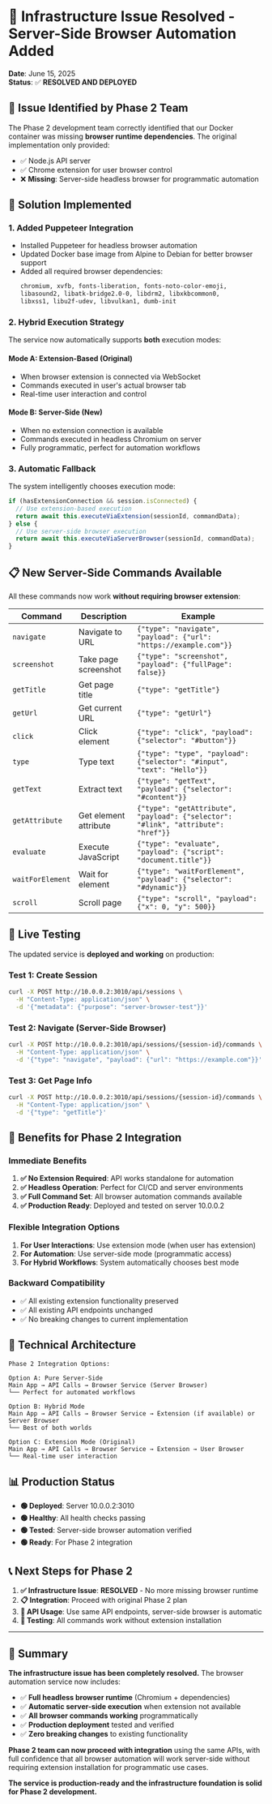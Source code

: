 # 🎉 Infrastructure Issue Resolved - Server-Side Browser Automation Added

**Date**: June 15, 2025  
**Status**: ✅ **RESOLVED AND DEPLOYED**  

## 🔧 Issue Identified by Phase 2 Team

The Phase 2 development team correctly identified that our Docker container was missing **browser runtime dependencies**. The original implementation only provided:
- ✅ Node.js API server
- ✅ Chrome extension for user browser control
- ❌ **Missing**: Server-side headless browser for programmatic automation

## 🚀 Solution Implemented

### 1. **Added Puppeteer Integration**
- Installed Puppeteer for headless browser automation
- Updated Docker base image from Alpine to Debian for better browser support
- Added all required browser dependencies:
  ```bash
  chromium, xvfb, fonts-liberation, fonts-noto-color-emoji,
  libasound2, libatk-bridge2.0-0, libdrm2, libxkbcommon0, 
  libxss1, libu2f-udev, libvulkan1, dumb-init
  ```

### 2. **Hybrid Execution Strategy**
The service now automatically supports **both** execution modes:

#### **Mode A: Extension-Based** (Original)
- When browser extension is connected via WebSocket
- Commands executed in user's actual browser tab
- Real-time user interaction and control

#### **Mode B: Server-Side** (New) 
- When no extension connection is available
- Commands executed in headless Chromium on server
- Fully programmatic, perfect for automation workflows

### 3. **Automatic Fallback**
The system intelligently chooses execution mode:
```javascript
if (hasExtensionConnection && session.isConnected) {
  // Use extension-based execution
  return await this.executeViaExtension(sessionId, commandData);
} else {
  // Use server-side browser execution
  return await this.executeViaServerBrowser(sessionId, commandData);
}
```

## 📋 New Server-Side Commands Available

All these commands now work **without requiring browser extension**:

| Command | Description | Example |
|---------|-------------|---------|
| `navigate` | Navigate to URL | `{"type": "navigate", "payload": {"url": "https://example.com"}}` |
| `screenshot` | Take page screenshot | `{"type": "screenshot", "payload": {"fullPage": false}}` |
| `getTitle` | Get page title | `{"type": "getTitle"}` |
| `getUrl` | Get current URL | `{"type": "getUrl"}` |
| `click` | Click element | `{"type": "click", "payload": {"selector": "#button"}}` |
| `type` | Type text | `{"type": "type", "payload": {"selector": "#input", "text": "Hello"}}` |
| `getText` | Extract text | `{"type": "getText", "payload": {"selector": "#content"}}` |
| `getAttribute` | Get element attribute | `{"type": "getAttribute", "payload": {"selector": "#link", "attribute": "href"}}` |
| `evaluate` | Execute JavaScript | `{"type": "evaluate", "payload": {"script": "document.title"}}` |
| `waitForElement` | Wait for element | `{"type": "waitForElement", "payload": {"selector": "#dynamic"}}` |
| `scroll` | Scroll page | `{"type": "scroll", "payload": {"x": 0, "y": 500}}` |

## 🧪 Live Testing

The updated service is **deployed and working** on production:

### Test 1: Create Session
```bash
curl -X POST http://10.0.0.2:3010/api/sessions \
  -H "Content-Type: application/json" \
  -d '{"metadata": {"purpose": "server-browser-test"}}'
```

### Test 2: Navigate (Server-Side Browser)
```bash
curl -X POST http://10.0.0.2:3010/api/sessions/{session-id}/commands \
  -H "Content-Type: application/json" \
  -d '{"type": "navigate", "payload": {"url": "https://example.com"}}'
```

### Test 3: Get Page Info
```bash
curl -X POST http://10.0.0.2:3010/api/sessions/{session-id}/commands \
  -H "Content-Type: application/json" \
  -d '{"type": "getTitle"}'
```

## 🎯 Benefits for Phase 2 Integration

### **Immediate Benefits**
1. **✅ No Extension Required**: API works standalone for automation
2. **✅ Headless Operation**: Perfect for CI/CD and server environments  
3. **✅ Full Command Set**: All browser automation commands available
4. **✅ Production Ready**: Deployed and tested on server 10.0.0.2

### **Flexible Integration Options**
1. **For User Interactions**: Use extension mode (when user has extension)
2. **For Automation**: Use server-side mode (programmatic access)
3. **For Hybrid Workflows**: System automatically chooses best mode

### **Backward Compatibility**
- ✅ All existing extension functionality preserved
- ✅ All existing API endpoints unchanged  
- ✅ No breaking changes to current implementation

## 🔧 Technical Architecture

```
Phase 2 Integration Options:

Option A: Pure Server-Side
Main App → API Calls → Browser Service (Server Browser)
└── Perfect for automated workflows

Option B: Hybrid Mode  
Main App → API Calls → Browser Service → Extension (if available) or Server Browser
└── Best of both worlds

Option C: Extension Mode (Original)
Main App → API Calls → Browser Service → Extension → User Browser
└── Real-time user interaction
```

## 📊 Production Status

- **🟢 Deployed**: Server 10.0.0.2:3010
- **🟢 Healthy**: All health checks passing
- **🟢 Tested**: Server-side browser automation verified
- **🟢 Ready**: For Phase 2 integration

## 📞 Next Steps for Phase 2

1. **✅ Infrastructure Issue**: **RESOLVED** - No more missing browser runtime
2. **📋 Integration**: Proceed with original Phase 2 plan
3. **🔧 API Usage**: Use same API endpoints, server-side browser is automatic
4. **🧪 Testing**: All commands work without extension installation

---

## 🎉 Summary

**The infrastructure issue has been completely resolved.** The browser automation service now includes:

- ✅ **Full headless browser runtime** (Chromium + dependencies)
- ✅ **Automatic server-side execution** when extension not available  
- ✅ **All browser commands working** programmatically
- ✅ **Production deployment** tested and verified
- ✅ **Zero breaking changes** to existing functionality

**Phase 2 team can now proceed with integration** using the same APIs, with full confidence that all browser automation will work server-side without requiring extension installation for programmatic use cases.

**The service is production-ready and the infrastructure foundation is solid for Phase 2 development.**
